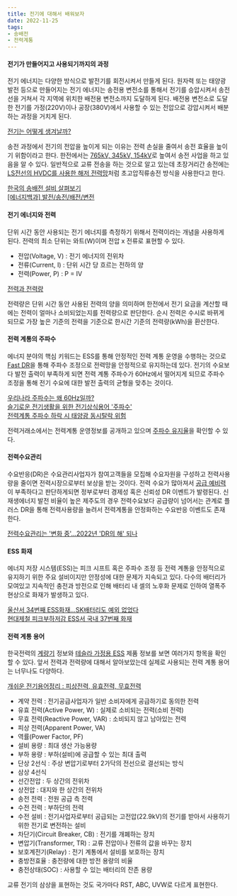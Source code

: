 ```yaml
---
title: 전기에 대해서 배워보자
date: 2022-11-25
tags:
- 송배전
- 전력계통
---
```


#### 전기가 만들어지고 사용되기까지의 과정
전기 에너지는 다양한 방식으로 발전기를 회전시켜서 만들게 된다. 원자력 또는 태양광 발전 등으로 만들어지는 전기 에너지는 송전용 변전소를 통해서 전기를 승압시켜서 송전선을 거쳐서 각 지역에 위치한 배전용 변전소까지 도달하게 된다. 배전용 변전소로 도달한 전기를 가정(220V)이나 공장(380V)에서 사용할 수 있는 전압으로 강압시켜서 배분하는 과정을 거치게 된다.

[전기는 어떻게 생겨날까?](https://www.youtube.com/watch?v=QaNrvW-3MHQ)  

송전 과정에서 전기의 전압을 높이게 되는 이유는 전력 손실을 줄여서 송전 효율을 높이기 위함이라고 한다. 한전에서는 [765kV, 345kV, 154kV](https://www.kepco-enc.com/portal/contents.do?key=1454)로 높여서 송전 사업을 하고 있음을 알 수 있다. 일반적으로 교류 전송을 하는 것으로 알고 있는데 초장거리간 송전에는 [LS전선의 HVDC를 사용한 해저 전력망](http://www.e2news.com/news/articleView.html?idxno=241142)처럼 초고압직류송전 방식을 사용한다고 한다.

[한국의 송배전 설비 살펴보기](https://youngji.medium.com/%ED%95%9C%EA%B5%AD%EC%9D%98-%EC%86%A1%EB%B0%B0%EC%A0%84-%EC%84%A4%EB%B9%84-%EC%82%B4%ED%8E%B4%EB%B3%B4%EA%B8%B0-c92cce0dc914)  
[[에너지백과] 발전/송전/배전/변전](https://media.skens.com/2373)  

#### 전기 에너지와 전력
단위 시간 동안 사용되는 전기 에너지를 측정하기 위해서 전력이라는 개념을 사용하게 된다. 전력의 최소 단위는 와트(W)이며 전압 x 전류로 표현할 수 있다.

- 전압(Voltage, V) : 전기 에너지의 전위차
- 전류(Current, I) : 단위 시간 당 흐르는 전하의 양
- 전력(Power, P) : P = IV

[전력과 전력량](https://www.youtube.com/watch?v=wZQCK3BpH9k)

전력량은 단위 시간 동안 사용된 전력의 양을 의미하며 한전에서 전기 요금을 계산할 때에는 전력이 얼마나 소비되었는지를 전력량으로 판단한다. 순시 전력은 수시로 바뀌게 되므로 가장 높은 기준의 전력을 기준으로 한시간 기준의 전력량(kWh)을 환산한다.

#### 전력 계통의 주파수
에너지 분야의 핵심 키워드는 ESS를 통해 안정적인 전력 계통 운영을 수행하는 것으로 [Fast DR](https://www.electimes.com/news/articleView.html?idxno=206921)을 통해 주파수 조정으로 전력망을 안정적으로 유지하는데 있다. 전기의 수요보다 발전 출력이 부족하게 되면 전력 계통 주파수가 60Hz에서 떨어지게 되므로 주파수 조정을 통해 전기 수요에 대한 발전 출력의 균형을 맞추는 것이다.

[우리나라 주파수는 왜 60Hz일까?](http://www.keaj.kr/news/articleView.html?idxno=3608)  
[슬기로운 전기생활을 위한 전기상식용어 '주파수'](https://www.samsungsemiconstory.com/kr/%EC%8A%AC%EA%B8%B0%EB%A1%9C%EC%9A%B4-%EC%A0%84%EA%B8%B0%EC%83%9D%ED%99%9C%EC%9D%84-%EC%9C%84%ED%95%9C-%EC%A0%84%EA%B8%B0%EC%83%81%EC%8B%9D%EC%9A%A9%EC%96%B4-%EC%A3%BC%ED%8C%8C%EC%88%98/)  
[전력계통 주파수 하락 시 태양광 동시탈락 위험](https://www.e2news.com/news/articleView.html?idxno=224321)

전력거래소에서는 전력계통 운영정보를 공개하고 있으며 [주파수 유지율](https://new.kpx.or.kr/board.es?mid=a10109020600&bid=0066)을 확인할 수 있다. 

#### 전력수요관리
수요반응(DR)은 수요관리사업자가 참여고객들을 모집해 수요자원을 구성하고 전력사용량을 줄이면 전력시장으로부터 보상을 받는 것이다. 전력 수요가 많아져서 [공급 예비력](https://new.kpx.or.kr/powerinfoSubmain.es?mid=a10606030000)이 부족하다고 판단하게되면 정부로부터 경제성 혹은 신뢰성 DR 이벤트가 발령된다. 신재생에너지 발전 비율이 높은 제주도의 경우 전력수요보다 공급량이 넘어서는 관계로 플러스 DR을 통해 전력사용량을 늘려서 전력계통을 안정화하는 수요반응 이벤트도 존재한다.

[전력수요관리는 '변화 중'...2022년 'DR의 해' 되나](https://www.electimes.com/news/articleView.html?idxno=303940)

#### ESS 화재
에너지 저장 시스템(ESS)는 피크 시프트 혹은 주파수 조정 등 전력 계통을 안정적으로 유지하기 위한 주요 설비이지만 안정성에 대한 문제가 지속되고 있다. 다수의 배터리가 모여있고 지속적인 충전과 방전으로 인해 배터리 내 셀의 노후화 문제로 인하여 열폭주 현상으로 화재가 발생하고 있다.

[울산서 34번째 ESS화재…SK배터리도 예외 없었다](https://www.e2news.com/news/articleView.html?idxno=238938)  
[현대제철 피크부하저감 ESS서 국내 37번째 화재](https://www.e2news.com/news/articleView.html?idxno=245281)  

#### 전력 계통 용어
한국전력의 [계량기](https://cyber.kepco.co.kr/ckepco/front/jsp/CY/E/D/CYEDHP00202.jsp) 정보와 [테슬라 가정용 ESS](https://www.tesla.com/ko_kr/powerwall) 제품 정보를 보면 여러가지 항목을 확인할 수 있다. 앞서 전력과 전력량에 대해서 알아보았는데 실제로 사용되는 전력 계통 용어는 너무나도 다양하다.

[개쉬운 전기용어정리 : 피상전력, 유효전력, 무효전력](https://www.youtube.com/watch?v=MQhiZOfrZT8)  

- 계약 전력 : 전기공급사업자가 일반 소비자에게 공급하기로 동의한 전력
- 유효 전력(Active Power, W) : 실제로 소비되는 전력(소비 전력)
- 무효 전력(Reactive Power, VAR) : 소비되지 않고 남아있는 전력
- 피상 전력(Apparent Power, VA)
- 역률(Power Factor, PF)
- 설비 용량 : 최대 생산 가능용량
- 부하 용량 : 부하(설비)에 공급할 수 있는 최대 출력
- 단상 2선식 : 주상 변압기로부터 2가닥의 전선으로 결선되는 방식
- 삼상 4선식
- 선간전압 : 두 상간의 전위차
- 상전압 : 대지와 한 상간의 전위차
- 송전 전력 : 전원 공급 측 전력
- 수전 전력 : 부하단의 전력
- 수전 설비 : 전기사업자로부터 공급되는 고전압(22.9kV)의 전기를 받아서 사용하기 위한 전기로 변전하는 설비
- 차단기(Circuit Breaker, CB) : 전기를 개폐하는 장치
- 변압기(Transformer, TR) : 교류 전압이나 전류의 값을 바꾸는 장치
- 보호계전기(Relay) : 전기 계통에서 설비를 보호하는 장치
- 충방전효율 : 충전량에 대한 방전 용량의 비율
- 충전상태(SOC) : 사용할 수 있는 배터리의 잔존 용량

교류 전기의 삼상을 표현하는 것도 국가마다 RST, ABC, UVW로 다르게 표현한다.
